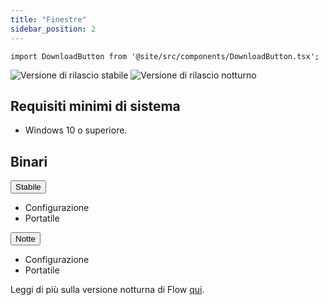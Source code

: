 ```yaml
---
title: "Finestre"
sidebar_position: 2
---
```


```mdx-code-block
import DownloadButton from '@site/src/components/DownloadButton.tsx';
```

![Versione di rilascio stabile](https://img.shields.io/badge/dynamic/yaml?color=c4840d&label=Stable&query=%24.version&url=https%3A%2F%2Fraw.githubusercontent.com%2FLinwoodDev%2FFlow%2Fstable%2Fapp%2Fpubspec.yaml&style=for-the-badge) ![Versione di rilascio notturno](https://img.shields.io/badge/dynamic/yaml?color=f7d28c&label=Nightly&query=%24.version&url=https%3A%2F%2Fraw.githubusercontent.com%2FLinwoodDev%2FFlow%2Fnightly%2Fapp%2Fpubspec.yaml&style=for-the-badge)

## Requisiti minimi di sistema

* Windows 10 o superiore.

## Binari

<div className="row margin-bottom--lg padding--sm">
<div className="dropdown dropdown--hoverable margin--sm">
  <button className="button button--outline button--info button--lg">Stabile</button>
  <ul className="dropdown__menu">
    <li>
      <DownloadButton after="/downloads/post-windows" className="dropdown__link" href="https://github.com/LinwoodDev/Flow/releases/download/stable/linwood-flow-windows-setup.exe">
        Configurazione
      </DownloadButton>
    </li>
    <li>
      <DownloadButton after="/downloads/post-windows" className="dropdown__link" href="https://github.com/LinwoodDev/Flow/releases/download/stable/linwood-flow-windows.zip">
        Portatile
      </DownloadButton>
    </li>
  </ul>
</div>
<div className="dropdown dropdown--hoverable margin--sm">
  <button className="button button--outline button--danger button--lg">Notte</button>
  <ul className="dropdown__menu">
    <li>
      <DownloadButton after="/downloads/post-windows" className="dropdown__link" href="https://github.com/LinwoodDev/Flow/releases/download/nightly/linwood-flow-windows-setup.exe">
        Configurazione
      </DownloadButton>
    </li>
    <li>
      <DownloadButton after="/downloads/post-windows" className="dropdown__link" href="https://github.com/LinwoodDev/Flow/releases/download/nightly/linwood-flow-windows.zip">
        Portatile
      </DownloadButton>
    </li>
  </ul>
</div>
</div>

Leggi di più sulla versione notturna di Flow [qui](/nightly).

